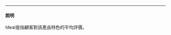 ------------------------------------------------------------------------

#### 說明

Ideal是指顧客對該產品特色的平均評價。


